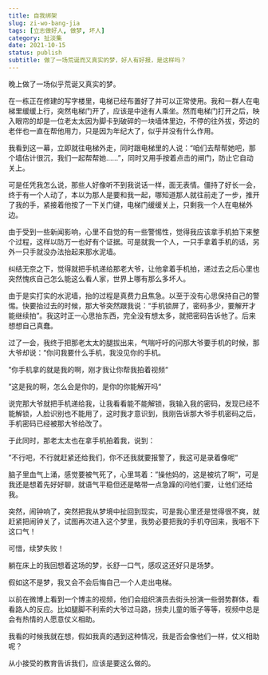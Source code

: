 ```yaml
---
title: 自我绑架
slug: zi-wo-bang-jia
tags: [立志做好人, 做梦, 坏人]
category: 扯淡集
date: 2021-10-15
status: publish
subtitle: 做了一场荒诞而又真实的梦，好人有好报，是这样吗？
---
```

晚上做了一场似乎荒诞又真实的梦。

在一栋正在修建的写字楼里，电梯已经布置好了并可以正常使用。我和一群人在电梯里缓缓上行，突然电梯门开了，应该是中途有人乘坐。然而电梯门打开之后，映入眼帘的却是一位老太太因为脚卡到破碎的一块墙体里边，不停的往外拔，旁边的老伴也一直在帮他用力，只是因为年纪大了，似乎并没有什么作用。

我看到这一幕，立即就往电梯外走，同时跟电梯里的人说：“咱们去帮帮她吧，那个墙估计很沉，我们一起帮帮她...…”，同时又用手按着点击的闸门，防止它自动关上。

可是任凭我怎么说，那些人好像听不到我说话一样，面无表情。僵持了好长一会，终于有一个人动了，本以为那人是要和我一起，哪知道那人就往前走了一步，推开了我的手，紧接着他按了一下关门键，电梯门缓缓关上，只剩我一个人在电梯外边。

由于受到一些新闻影响，心里不自觉的有一些警惕性，觉得我应该拿手机拍下来整个过程，这样以防万一也好有个证据。可是就我一个人，一只手拿着手机的话，另外一只手就没办法抬起来那水泥墙。

纠结无奈之下，觉得就把手机递给那老大爷，让他拿着手机拍，递过去之后心里也突然愧疚自己怎么能这么看人家，世界上哪有那么多坏人。

由于是实打实的水泥墙，抬的过程是真费力且焦急。以至于没有心思保持自己的警惕。快要抬过去的时候，那大爷突然跟我说：“手机锁屏了，密码多少，要解开才能继续拍”。我这时正一心思抬东西，完全没有想太多，就把密码告诉他了。后来想想自己真蠢。

过了一会，我终于把那老太太的腿拔出来，气喘吁吁的问那大爷要手机的时候，那大爷却说：“你问我要什么手机，我没见你的手机。

”你手机拿的就是我的啊，刚才我让你帮我拍着视频“

”这是我的啊，怎么会是你的，是你的你能解开吗“

说完那大爷就把手机递给我，让我看看能不能解锁，我输入我的密码，发现已经不能解锁，人脸识别也不能用了，这时我才意识到，我刚告诉那大爷手机密码之后，手机密码已经被那大爷给改了。

于此同时，那老太太也在拿手机拍着我，说到：

”不行吧，不行就赶紧还给我们，你不还我就要报警了，我这可是录着像呢“

脑子里血气上涌，感觉要被气死了，心里骂着：”操他妈的，这是被坑了啊“，可是我还是想着先好好聊，就语气平稳但还是略带一点急躁的问他们要，让他们还给我。

突然，闹钟响了，突然把我从梦境中扯回到现实，可是我心里还是觉得很不爽，就赶紧把闹钟关了，试图再次进入这个梦里，我势必要把我的手机夺回来，我咽不下这口气！

可惜，续梦失败！

躺在床上的我回想着这场的梦，长舒一口气，感叹这还好只是场梦。

假如这不是梦，我又会不会后悔自己一个人走出电梯。

以前在微博上看到一个博主的视频，他们会组织演员去街头扮演一些弱势群体，看看路人的反应。比如腿脚不利索的大爷过马路，拐卖儿童的贩子等等，视频中总是会有热情的人愿意仗义相助。

我看的时候我就在想，假如我真的遇到这种情况，我是否会像他们一样，仗义相助呢？

从小接受的教育告诉我们，应该是要这么做的。